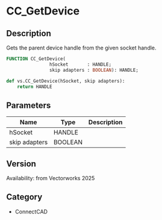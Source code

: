 # CC_GetDevice

## Description
Gets the parent device handle from the given socket handle.

```pascal
FUNCTION CC_GetDevice(
				hSocket       : HANDLE;
				skip adapters : BOOLEAN): HANDLE;
```

```python
def vs.CC_GetDevice(hSocket, skip adapters):
    return HANDLE
```

## Parameters
|Name|Type|Description|
|---|---|---|
|hSocket|HANDLE|   |
|skip adapters|BOOLEAN|   |

## Version
Availability: from Vectorworks 2025

## Category
* ConnectCAD

